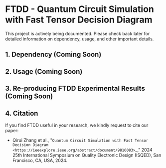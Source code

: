 # FTDD - Quantum Circuit Simulation with Fast Tensor Decision Diagram

This project is actively being documented. Please check back later for detailed information on dependency, usage, and other important details.

## 1. Dependency (Coming Soon)

## 2. Usage (Coming Soon)

## 3. Re-producing FTDD Experimental Results (Coming Soon)

## 4. Citation

If you find FTDD useful in your research, we kindly request to cite our paper:
 - Qirui Zhang et al., "`Quantum Circuit Simulation with Fast Tensor Decision Diagram <https://ieeexplore.ieee.org/abstract/document/9816083>`_," 2024 25th International Symposium on Quality Electronic Design (ISQED), San Francisco, CA, USA, 2024.
